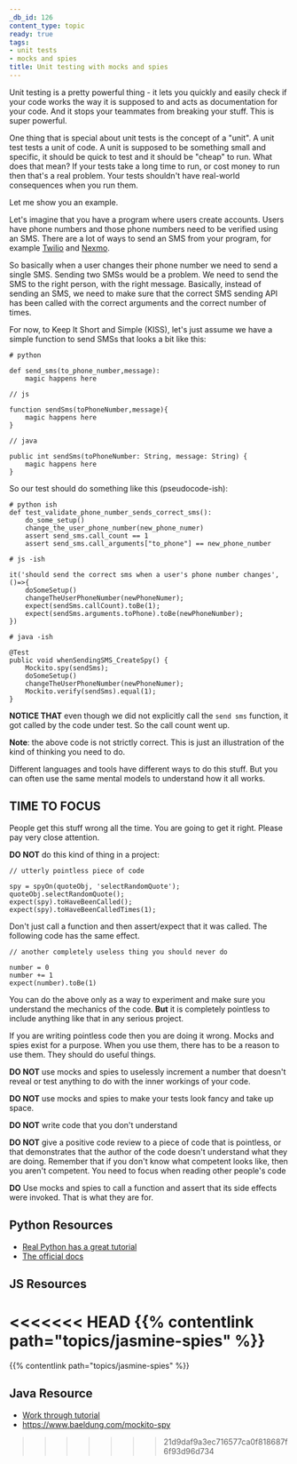 ```yaml
---
_db_id: 126
content_type: topic
ready: true
tags:
- unit tests
- mocks and spies
title: Unit testing with mocks and spies
---
```


Unit testing is a pretty powerful thing - it lets you quickly and easily check if your code works the way it is supposed to and acts as documentation for your code. And it stops your teammates from breaking your stuff. This is super powerful.

One thing that is special about unit tests is the concept of a "unit". A unit test tests a unit of code. A unit is supposed to be something small and specific, it should be quick to test and it should be "cheap" to run. What does that mean? If your tests take a long time to run, or cost money to run then that's a real problem. Your tests shouldn't have real-world consequences when you run them.

Let me show you an example.

Let's imagine that you have a program where users create accounts. Users have phone numbers and those phone numbers need to be verified using an SMS. There are a lot of ways to send an SMS from your program, for example [Twilio](https://www.twilio.com/docs/sms/send-messages) and [Nexmo](https://developer.nexmo.com/api/sms).

So basically when a user changes their phone number we need to send a single SMS. Sending two SMSs would be a problem. We need to send the SMS to the right person, with the right message. Basically, instead of sending an SMS, we need to make sure that the correct SMS sending API has been called with the correct arguments and the correct number of times.

For now, to Keep It Short and Simple (KISS), let's just assume we have a simple function to send SMSs that looks a bit like this:

```
# python

def send_sms(to_phone_number,message):
    magic happens here
```

```
// js

function sendSms(toPhoneNumber,message){
    magic happens here
}
```

```
// java

public int sendSms(toPhoneNumber: String, message: String) {
    magic happens here
}
```

So our test should do something like this (pseudocode-ish):

```
# python ish
def test_validate_phone_number_sends_correct_sms():
    do_some_setup()
    change_the_user_phone_number(new_phone_numer)
    assert send_sms.call_count == 1
    assert send_sms.call_arguments["to_phone"] == new_phone_number
```

```
# js -ish

it('should send the correct sms when a user's phone number changes',()=>{
    doSomeSetup()
    changeTheUserPhoneNumber(newPhoneNumer);
    expect(sendSms.callCount).toBe(1);
    expect(sendSms.arguments.toPhone).toBe(newPhoneNumber);
})
```

```
# java -ish

@Test
public void whenSendingSMS_CreateSpy() {
    Mockito.spy(sendSms);
    doSomeSetup()
    changeTheUserPhoneNumber(newPhoneNumer);
    Mockito.verify(sendSms).equal(1);
}
```

**NOTICE THAT** even though we did not explicitly call the `send sms` function, it got called by the code under test. So the call count went up. 

**Note**: the above code is not strictly correct. This is just an illustration of the kind of thinking you need to do.

Different languages and tools have different ways to do this stuff. But you can often use the same mental models to understand how it all works.

## TIME TO FOCUS

People get this stuff wrong all the time. You are going to get it right. Please pay very close attention. 

**DO NOT** do this kind of thing in a project:

```
// utterly pointless piece of code

spy = spyOn(quoteObj, 'selectRandomQuote');
quoteObj.selectRandomQuote();
expect(spy).toHaveBeenCalled();
expect(spy).toHaveBeenCalledTimes(1);
```

Don't just call a function and then assert/expect that it was called. The following code has the same effect.

```
// another completely useless thing you should never do

number = 0
number += 1
expect(number).toBe(1)
```

You can do the above only as a way to experiment and make sure you understand the mechanics of the code. **But** it is completely pointless to include anything like that in any serious project. 

If you are writing pointless code then you are doing it wrong. Mocks and spies exist for a purpose. When you use them, there has to be a reason to use them. They should do useful things.

**DO NOT** use mocks and spies to uselessly increment a number that doesn't reveal or test anything to do with the inner workings of your code.

**DO NOT** use mocks and spies to make your tests look fancy and take up space.

**DO NOT** write code that you don't understand

**DO NOT** give a positive code review to a piece of code that is pointless, or that demonstrates that the author of the code doesn't understand what they are doing. Remember that if you don't know what competent looks like, then you aren't competent. You need to focus when reading other people's code

**DO** Use mocks and spies to call a function and assert that its side effects were invoked. That is what they are for.

## Python Resources

- [Real Python has a great tutorial](https://realpython.com/python-mock-library/)
- [The official docs](https://docs.python.org/3/library/unittest.mock.html)

## JS Resources

<<<<<<< HEAD
{{% contentlink path="topics/jasmine-spies" %}}
=======
{{% contentlink path="topics/jasmine-spies" %}}

## Java Resource
- [Work through tutorial](https://www.youtube.com/watch?v=xXO8ft-tsrY)
- https://www.baeldung.com/mockito-spy
>>>>>>> 21d9daf9a3ec716577ca0f818687f6f93d96d734
